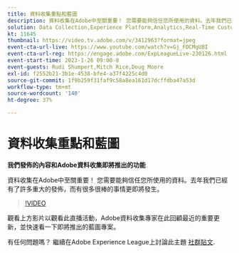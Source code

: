 ```yaml
---
title: 資料收集重點和藍圖
description: 資料收集在Adobe中至關重要！ 您需要能夠信任您所使用的資料。去年我們已經有了許多重大的發佈，而有很多很棒的事情更即將發生。
solution: Data Collection,Experience Platform,Analytics,Real-Time Customer Data Platform,Customer Journey Analytics
kt: 11645
thumbnail: https://video.tv.adobe.com/v/3412963?format=jpeg
event-cta-url-live: https://www.youtube.com/watch?v=Gj_FDCMgU8I
event-cta-url-reg: https://engage.adobe.com/ExpLeagueLive-230126.html
event-start-time: 2023-1-26 09:00-8
event-guests: Rudi Shumpert,Mitch Rice,Doug Moore
exl-id: f2552b21-3b1e-4538-bfe4-a37f4225c4d0
source-git-commit: 1f9b259f31faf9c58a8ea161d17dcffdba47a53d
workflow-type: tm+mt
source-wordcount: '140'
ht-degree: 37%

---
```


# 資料收集重點和藍圖

**我們發佈的內容和Adobe資料收集即將推出的功能**

資料收集在Adobe中至關重要！ 您需要能夠信任您所使用的資料。去年我們已經有了許多重大的發佈，而有很多很棒的事情更即將發生。

>[!VIDEO](https://video.tv.adobe.com/v/3412963/?quality=12&learn=on)

觀看上方影片以觀看此直播活動，Adobe資料收集專家在此回顧最近的重要更新，並快速看一下即將推出的藍圖專案。

有任何問題嗎？ 繼續在Adobe Experience League上討論此主題 [社群貼文](https://experienceleaguecommunities.adobe.com/t5/adobe-experience-platform-launch/experience-league-live-post-session-discussion-data-collection/m-p/569923#M316).
